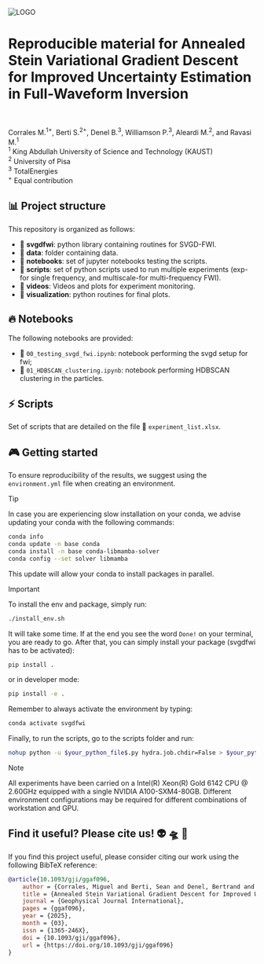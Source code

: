 ![LOGO](https://github.com/DeepWave-KAUST/AnnealedSVGD_FWI-dev/blob/main/asset/logo.png)

# **Reproducible material for Annealed Stein Variational Gradient Descent for Improved Uncertainty Estimation in Full-Waveform Inversion**
 <br />

Corrales M.<sup>1+</sup>, Berti S.<sup>2+</sup>, Denel B.<sup>3</sup>, Williamson P.<sup>3</sup>, Aleardi M.<sup>2</sup>, and Ravasi M.<sup>1</sup>  <br />
<sup>1</sup> King Abdullah University of Science and Technology (KAUST)  <br />
<sup>2</sup> University of Pisa  <br />
<sup>3</sup> TotalEnergies  <br />
<sup>+</sup> Equal contribution  <br />




## :bar_chart: Project structure
This repository is organized as follows:

* :open_file_folder: **svgdfwi**: python library containing routines for SVGD-FWI.
* :open_file_folder: **data**: folder containing data.
* :open_file_folder: **notebooks**: set of jupyter notebooks testing the scripts.
* :open_file_folder: **scripts**: set of python scripts used to run multiple experiments (exp-for single frequency, and multiscale-for multi-frequency FWI).
* :open_file_folder: **videos**: Videos and plots for experiment monitoring.
* :open_file_folder: **visualization**: python routines for final plots.

## :fire: Notebooks
The following notebooks are provided:

- :orange_book: ``00_testing_svgd_fwi.ipynb``: notebook performing the svgd setup for fwi;
- :orange_book: ``01_HDBSCAN_clustering.ipynb``: notebook performing HDBSCAN clustering in the particles.


## :zap: Scripts
Set of scripts that are detailed on the file :green_book: ``experiment_list.xlsx``.

## :video_game: Getting started 
To ensure reproducibility of the results, we suggest using the `environment.yml` file when creating an environment.

> [!TIP]
> In case you are experiencing slow installation on your conda, we advise updating your conda with the following commands:
> 
> ```sh
> conda info
> conda update -n base conda
> conda install -n base conda-libmamba-solver
> conda config --set solver libmamba
> ```
> 
> This update will allow your conda to install packages in parallel.

> [!IMPORTANT]
> To install the env and package, simply run:
> ```sh
> ./install_env.sh
> ```
> It will take some time. If at the end you see the word `Done!` on your terminal, you are ready to go. After that, you can simply install your package (svgdfwi has to be activated):
> ```sh
> pip install .
> ```
> or in developer mode:
> ```sh
> pip install -e .
> ```
> 
> Remember to always activate the environment by typing:
> ```sh
> conda activate svgdfwi
> ```
> 
> Finally, to run the scripts, go to the scripts folder and run:
> ```sh
> nohup python -u $your_python_file$.py hydra.job.chdir=False > $your_python_file$.log &
> ```


> [!NOTE]  
> All experiments have been carried on a Intel(R) Xeon(R) Gold 6142 CPU @ 2.60GHz equipped with a single NVIDIA A100-SXM4-80GB. Different environment 
configurations may be required for different combinations of workstation and GPU.

## Find it useful? Please cite us! :alien: :flying_saucer: :cow2:

If you find this project useful, please consider citing our work using the following BibTeX reference:

```bibtex
@article{10.1093/gji/ggaf096,
    author = {Corrales, Miguel and Berti, Sean and Denel, Bertrand and Williamson, Paul and Aleardi, Mattia and Ravasi, Matteo},
    title = {Annealed Stein Variational Gradient Descent for Improved Uncertainty Estimation in Full-Waveform Inversion},
    journal = {Geophysical Journal International},
    pages = {ggaf096},
    year = {2025},
    month = {03},
    issn = {1365-246X},
    doi = {10.1093/gji/ggaf096},
    url = {https://doi.org/10.1093/gji/ggaf096}
}
```